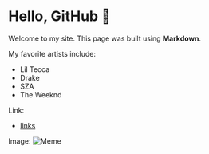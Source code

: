 # Hello, GitHub 👋

Welcome to my site. This page was built using **Markdown**.

My favorite artists include: 
- Lil Tecca
- Drake
- SZA
- The Weeknd

Link:
- [links](https://github.com)

Image:
![Meme](https://img.freepik.com/free-vector/simple-vibing-cat-square-meme_742173-4493.jpg?semt=ais_hybrid&w=740&q=80)

